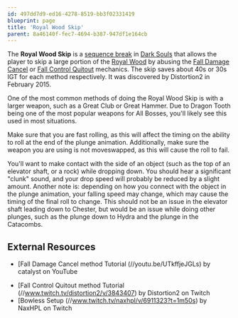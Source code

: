 ```yaml
---
id: 497dd7d9-ed16-4278-8519-bb3f02331419
blueprint: page
title: 'Royal Wood Skip'
parent: 8a46140f-fec7-4694-b387-947df1e164cb
---
```

The **Royal Wood Skip** is a [sequence break](/sequence-break) in [Dark Souls](/darksouls) that allows the player to skip a large portion of the [Royal Wood](//darksouls.wikidot.com/royal-wood) by abusing the [Fall Damage Cancel](/darksouls/fall-damage-cancel) or [Fall Control Quitout](/darksouls/fall-control-quitout) mechanics. The skip saves about 40s or 30s IGT for each method respectively. It was discovered by Distortion2 in February 2015.

One of the most common methods of doing the Royal Wood Skip is with a larger weapon, such as a Great Club or Great Hammer. Due to Dragon Tooth being one of the most popular weapons for All Bosses, you'll likely see this used in most situations.

Make sure that you are fast rolling, as this will affect the timing on the ability to roll at the end of the plunge animation. Additionally, make sure the weapon you are using is not moveswapped, as this will cause the roll to fail.

You'll want to make contact with the side of an object (such as the top of an elevator shaft, or a rock) while dropping down. You should hear a significant "clunk" sound, and your drop speed will probably be reduced by a slight amount. Another note is: depending on how you connect with the object in the plunge animation, your falling speed may change, which may cause the timing of the final roll to change. This should not be an issue in the elevator shaft leading down to Chester, but would be an issue while doing other plunges, such as the plunge down to Hydra and the plunge in the Catacombs.

## External Resources

- [Fall Damage Cancel method Tutorial (//youtu.be/UTkffjeJGLs) by catalyst on YouTube

* [Fall Control Quitout method Tutorial (//www.twitch.tv/distortion2/v/3843407) by Distortion2 on Twitch
* [Bowless Setup (//www.twitch.tv/naxhpl/v/6911323?t=1m50s) by NaxHPL on Twitch
